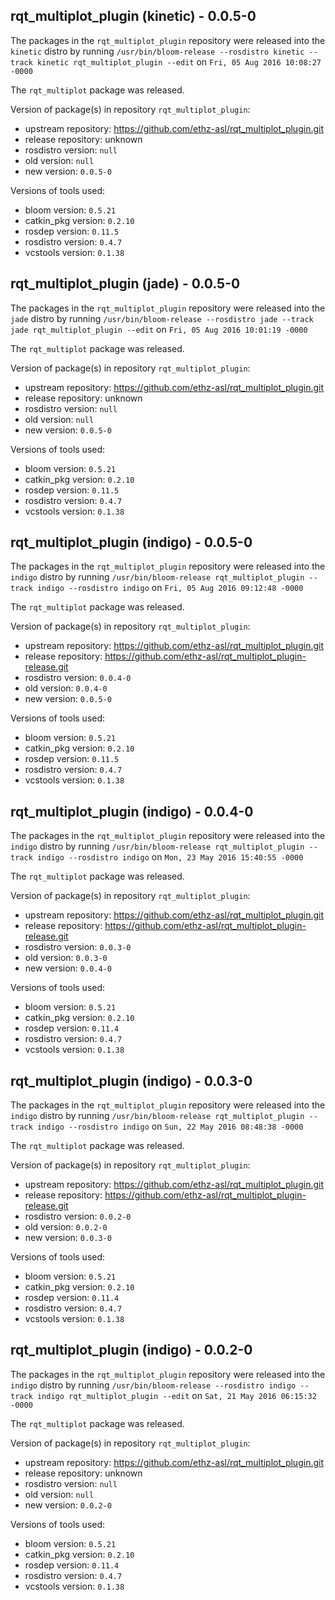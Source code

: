 ## rqt_multiplot_plugin (kinetic) - 0.0.5-0

The packages in the `rqt_multiplot_plugin` repository were released into the `kinetic` distro by running `/usr/bin/bloom-release --rosdistro kinetic --track kinetic rqt_multiplot_plugin --edit` on `Fri, 05 Aug 2016 10:08:27 -0000`

The `rqt_multiplot` package was released.

Version of package(s) in repository `rqt_multiplot_plugin`:

- upstream repository: https://github.com/ethz-asl/rqt_multiplot_plugin.git
- release repository: unknown
- rosdistro version: `null`
- old version: `null`
- new version: `0.0.5-0`

Versions of tools used:

- bloom version: `0.5.21`
- catkin_pkg version: `0.2.10`
- rosdep version: `0.11.5`
- rosdistro version: `0.4.7`
- vcstools version: `0.1.38`


## rqt_multiplot_plugin (jade) - 0.0.5-0

The packages in the `rqt_multiplot_plugin` repository were released into the `jade` distro by running `/usr/bin/bloom-release --rosdistro jade --track jade rqt_multiplot_plugin --edit` on `Fri, 05 Aug 2016 10:01:19 -0000`

The `rqt_multiplot` package was released.

Version of package(s) in repository `rqt_multiplot_plugin`:

- upstream repository: https://github.com/ethz-asl/rqt_multiplot_plugin.git
- release repository: unknown
- rosdistro version: `null`
- old version: `null`
- new version: `0.0.5-0`

Versions of tools used:

- bloom version: `0.5.21`
- catkin_pkg version: `0.2.10`
- rosdep version: `0.11.5`
- rosdistro version: `0.4.7`
- vcstools version: `0.1.38`


## rqt_multiplot_plugin (indigo) - 0.0.5-0

The packages in the `rqt_multiplot_plugin` repository were released into the `indigo` distro by running `/usr/bin/bloom-release rqt_multiplot_plugin --track indigo --rosdistro indigo` on `Fri, 05 Aug 2016 09:12:48 -0000`

The `rqt_multiplot` package was released.

Version of package(s) in repository `rqt_multiplot_plugin`:

- upstream repository: https://github.com/ethz-asl/rqt_multiplot_plugin.git
- release repository: https://github.com/ethz-asl/rqt_multiplot_plugin-release.git
- rosdistro version: `0.0.4-0`
- old version: `0.0.4-0`
- new version: `0.0.5-0`

Versions of tools used:

- bloom version: `0.5.21`
- catkin_pkg version: `0.2.10`
- rosdep version: `0.11.5`
- rosdistro version: `0.4.7`
- vcstools version: `0.1.38`


## rqt_multiplot_plugin (indigo) - 0.0.4-0

The packages in the `rqt_multiplot_plugin` repository were released into the `indigo` distro by running `/usr/bin/bloom-release rqt_multiplot_plugin --track indigo --rosdistro indigo` on `Mon, 23 May 2016 15:40:55 -0000`

The `rqt_multiplot` package was released.

Version of package(s) in repository `rqt_multiplot_plugin`:

- upstream repository: https://github.com/ethz-asl/rqt_multiplot_plugin.git
- release repository: https://github.com/ethz-asl/rqt_multiplot_plugin-release.git
- rosdistro version: `0.0.3-0`
- old version: `0.0.3-0`
- new version: `0.0.4-0`

Versions of tools used:

- bloom version: `0.5.21`
- catkin_pkg version: `0.2.10`
- rosdep version: `0.11.4`
- rosdistro version: `0.4.7`
- vcstools version: `0.1.38`


## rqt_multiplot_plugin (indigo) - 0.0.3-0

The packages in the `rqt_multiplot_plugin` repository were released into the `indigo` distro by running `/usr/bin/bloom-release rqt_multiplot_plugin --track indigo --rosdistro indigo` on `Sun, 22 May 2016 08:48:38 -0000`

The `rqt_multiplot` package was released.

Version of package(s) in repository `rqt_multiplot_plugin`:

- upstream repository: https://github.com/ethz-asl/rqt_multiplot_plugin.git
- release repository: https://github.com/ethz-asl/rqt_multiplot_plugin-release.git
- rosdistro version: `0.0.2-0`
- old version: `0.0.2-0`
- new version: `0.0.3-0`

Versions of tools used:

- bloom version: `0.5.21`
- catkin_pkg version: `0.2.10`
- rosdep version: `0.11.4`
- rosdistro version: `0.4.7`
- vcstools version: `0.1.38`


## rqt_multiplot_plugin (indigo) - 0.0.2-0

The packages in the `rqt_multiplot_plugin` repository were released into the `indigo` distro by running `/usr/bin/bloom-release --rosdistro indigo --track indigo rqt_multiplot_plugin --edit` on `Sat, 21 May 2016 06:15:32 -0000`

The `rqt_multiplot` package was released.

Version of package(s) in repository `rqt_multiplot_plugin`:

- upstream repository: https://github.com/ethz-asl/rqt_multiplot_plugin.git
- release repository: unknown
- rosdistro version: `null`
- old version: `null`
- new version: `0.0.2-0`

Versions of tools used:

- bloom version: `0.5.21`
- catkin_pkg version: `0.2.10`
- rosdep version: `0.11.4`
- rosdistro version: `0.4.7`
- vcstools version: `0.1.38`



